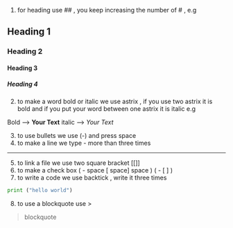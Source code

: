 1. for heading use ## ,  you keep increasing the number of # , e.g
## Heading 1    
### Heading 2
#### Heading 3
##### Heading 4



2. to make a word bold or italic we use astrix , if you use two astrix it is  bold and if you put your word between one astrix it is italic e.g

Bold --> **Your Text**
italic --> *Your Text*

3. to use bullets we use (-) and press space
4. to make a line we type - more than three times 
-----
5. to link a file we use two square bracket  [[]]
6. to make a check box ( - space [ space] space ) ( - [ ] )
7. to write a code we use backtick , write it three times
```python
print ("hello world")
```

8. to use a blockquote use > 
> blockquote

 